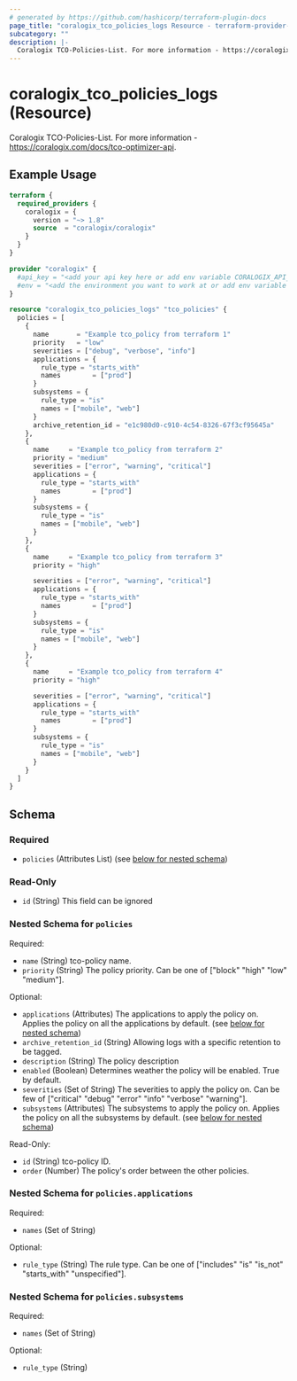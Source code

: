 ```yaml
---
# generated by https://github.com/hashicorp/terraform-plugin-docs
page_title: "coralogix_tco_policies_logs Resource - terraform-provider-coralogix"
subcategory: ""
description: |-
  Coralogix TCO-Policies-List. For more information - https://coralogix.com/docs/tco-optimizer-api.
---
```


# coralogix_tco_policies_logs (Resource)

Coralogix TCO-Policies-List. For more information - https://coralogix.com/docs/tco-optimizer-api.

## Example Usage

```terraform
terraform {
  required_providers {
    coralogix = {
      version = "~> 1.8"
      source  = "coralogix/coralogix"
    }
  }
}

provider "coralogix" {
  #api_key = "<add your api key here or add env variable CORALOGIX_API_KEY>"
  #env = "<add the environment you want to work at or add env variable CORALOGIX_ENV>"
}

resource "coralogix_tco_policies_logs" "tco_policies" {
  policies = [
    {
      name       = "Example tco_policy from terraform 1"
      priority   = "low"
      severities = ["debug", "verbose", "info"]
      applications = {
        rule_type = "starts_with"
        names        = ["prod"]
      }
      subsystems = {
        rule_type = "is"
        names = ["mobile", "web"]
      }
      archive_retention_id = "e1c980d0-c910-4c54-8326-67f3cf95645a"
    },
    {
      name     = "Example tco_policy from terraform 2"
      priority = "medium"
      severities = ["error", "warning", "critical"]
      applications = {
        rule_type = "starts_with"
        names        = ["prod"]
      }
      subsystems = {
        rule_type = "is"
        names = ["mobile", "web"]
      }
    },
    {
      name     = "Example tco_policy from terraform 3"
      priority = "high"

      severities = ["error", "warning", "critical"]
      applications = {
        rule_type = "starts_with"
        names        = ["prod"]
      }
      subsystems = {
        rule_type = "is"
        names = ["mobile", "web"]
      }
    },
    {
      name     = "Example tco_policy from terraform 4"
      priority = "high"

      severities = ["error", "warning", "critical"]
      applications = {
        rule_type = "starts_with"
        names        = ["prod"]
      }
      subsystems = {
        rule_type = "is"
        names = ["mobile", "web"]
      }
    }
  ]
}
```

<!-- schema generated by tfplugindocs -->
## Schema

### Required

- `policies` (Attributes List) (see [below for nested schema](#nestedatt--policies))

### Read-Only

- `id` (String) This field can be ignored

<a id="nestedatt--policies"></a>
### Nested Schema for `policies`

Required:

- `name` (String) tco-policy name.
- `priority` (String) The policy priority. Can be one of ["block" "high" "low" "medium"].

Optional:

- `applications` (Attributes) The applications to apply the policy on. Applies the policy on all the applications by default. (see [below for nested schema](#nestedatt--policies--applications))
- `archive_retention_id` (String) Allowing logs with a specific retention to be tagged.
- `description` (String) The policy description
- `enabled` (Boolean) Determines weather the policy will be enabled. True by default.
- `severities` (Set of String) The severities to apply the policy on. Can be few of ["critical" "debug" "error" "info" "verbose" "warning"].
- `subsystems` (Attributes) The subsystems to apply the policy on. Applies the policy on all the subsystems by default. (see [below for nested schema](#nestedatt--policies--subsystems))

Read-Only:

- `id` (String) tco-policy ID.
- `order` (Number) The policy's order between the other policies.

<a id="nestedatt--policies--applications"></a>
### Nested Schema for `policies.applications`

Required:

- `names` (Set of String)

Optional:

- `rule_type` (String) The rule type. Can be one of ["includes" "is" "is_not" "starts_with" "unspecified"].


<a id="nestedatt--policies--subsystems"></a>
### Nested Schema for `policies.subsystems`

Required:

- `names` (Set of String)

Optional:

- `rule_type` (String)

